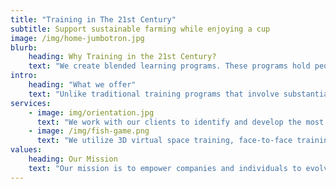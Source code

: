 ```yaml
---
title: "Training in The 21st Century"
subtitle: Support sustainable farming while enjoying a cup
image: /img/home-jumbotron.jpg
blurb:
    heading: Why Training in the 21st Century?
    text: "We create blended learning programs. These programs hold people’s attention as they learn new skills that enable peak performance while achieving strategic organizational objectives. Training is an essential tool for business to enable employees to be their most productive. How it’s provided is absolutely key."
intro:
    heading: "What we offer"
    text: "Unlike traditional training programs that involve substantial travel expenses and lost work time, our blended programs are a combination of multiple training methods tailored to cost-effectively fit your needs. We teach vital new business skills, increase productivity, and create a more effective workforce."
services:
    - image: img/orientation.jpg
      text: "We work with our clients to identify and develop the most effective blend of training methods and tools that will meet their needs. We combine our experience in analysis and assessment, communications, facilitation, team building, coaching and leadership development, software implementation, and implementation of technical processes and procedures."
    - image: /img/fish-game.png
      text: "We utilize 3D virtual space training, face-to-face training, traditional E-learning, and mobile and social learning to create exciting, engaging, effective combinations of real-time and self-paced training programs, tailored to fit your needs. Cost effective training that accomplishes your goals is our goal!"
values:
    heading: Our Mission
    text: "Our mission is to empower companies and individuals to evolve in synchrony with a changing world."
---
```


